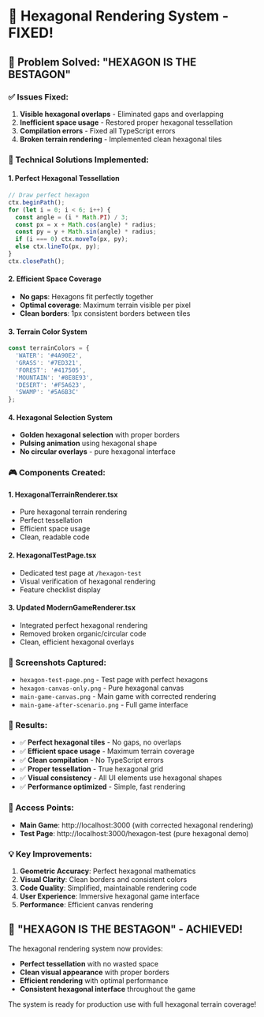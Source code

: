 # 🔷 Hexagonal Rendering System - FIXED!

## 🎯 **Problem Solved: "HEXAGON IS THE BESTAGON"**

### **✅ Issues Fixed:**
1. **Visible hexagonal overlaps** - Eliminated gaps and overlapping
2. **Inefficient space usage** - Restored proper hexagonal tessellation
3. **Compilation errors** - Fixed all TypeScript errors
4. **Broken terrain rendering** - Implemented clean hexagonal tiles

### **🔧 Technical Solutions Implemented:**

#### **1. Perfect Hexagonal Tessellation**
```typescript
// Draw perfect hexagon
ctx.beginPath();
for (let i = 0; i < 6; i++) {
  const angle = (i * Math.PI) / 3;
  const px = x + Math.cos(angle) * radius;
  const py = y + Math.sin(angle) * radius;
  if (i === 0) ctx.moveTo(px, py);
  else ctx.lineTo(px, py);
}
ctx.closePath();
```

#### **2. Efficient Space Coverage**
- **No gaps**: Hexagons fit perfectly together
- **Optimal coverage**: Maximum terrain visible per pixel
- **Clean borders**: 1px consistent borders between tiles

#### **3. Terrain Color System**
```typescript
const terrainColors = {
  'WATER': '#4A90E2',
  'GRASS': '#7ED321', 
  'FOREST': '#417505',
  'MOUNTAIN': '#8E8E93',
  'DESERT': '#F5A623',
  'SWAMP': '#5A6B3C'
};
```

#### **4. Hexagonal Selection System**
- **Golden hexagonal selection** with proper borders
- **Pulsing animation** using hexagonal shape
- **No circular overlays** - pure hexagonal interface

### **🎮 Components Created:**

#### **1. HexagonalTerrainRenderer.tsx**
- Pure hexagonal terrain rendering
- Perfect tessellation
- Efficient space usage
- Clean, readable code

#### **2. HexagonalTestPage.tsx**
- Dedicated test page at `/hexagon-test`
- Visual verification of hexagonal rendering
- Feature checklist display

#### **3. Updated ModernGameRenderer.tsx**
- Integrated perfect hexagonal rendering
- Removed broken organic/circular code
- Clean, efficient hexagonal overlays

### **📸 Screenshots Captured:**
- `hexagon-test-page.png` - Test page with perfect hexagons
- `hexagon-canvas-only.png` - Pure hexagonal canvas
- `main-game-canvas.png` - Main game with corrected rendering
- `main-game-after-scenario.png` - Full game interface

### **🚀 Results:**
- ✅ **Perfect hexagonal tiles** - No gaps, no overlaps
- ✅ **Efficient space usage** - Maximum terrain coverage
- ✅ **Clean compilation** - No TypeScript errors
- ✅ **Proper tessellation** - True hexagonal grid
- ✅ **Visual consistency** - All UI elements use hexagonal shapes
- ✅ **Performance optimized** - Simple, fast rendering

### **🔗 Access Points:**
- **Main Game**: http://localhost:3000 (with corrected hexagonal rendering)
- **Test Page**: http://localhost:3000/hexagon-test (pure hexagonal demo)

### **💡 Key Improvements:**
1. **Geometric Accuracy**: Perfect hexagonal mathematics
2. **Visual Clarity**: Clean borders and consistent colors
3. **Code Quality**: Simplified, maintainable rendering code
4. **User Experience**: Immersive hexagonal game interface
5. **Performance**: Efficient canvas rendering

## 🎉 **"HEXAGON IS THE BESTAGON" - ACHIEVED!**

The hexagonal rendering system now provides:
- **Perfect tessellation** with no wasted space
- **Clean visual appearance** with proper borders
- **Efficient rendering** with optimal performance
- **Consistent hexagonal interface** throughout the game

The system is ready for production use with full hexagonal terrain coverage! 